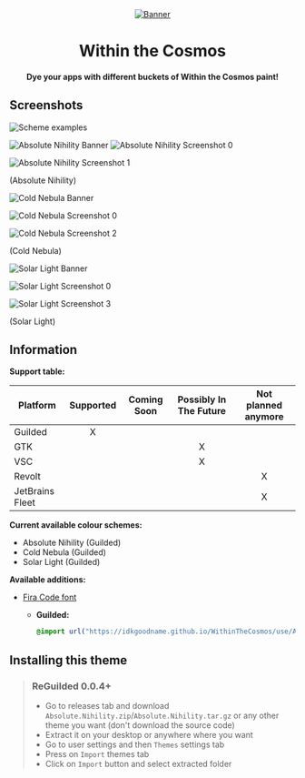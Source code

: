 <div align="center">
  <a href="https://guilded.gg/">
    <img alt="Banner" src="https://raw.githubusercontent.com/IdkGoodName/WithinTheCosmos/main/assets/banner.png">
  </a>
  <h1>Within the Cosmos</h1>
  <h4>Dye your apps with different buckets of Within the Cosmos paint!</h4>
</div>

## Screenshots

![Scheme examples](https://raw.githubusercontent.com/IdkGoodName/WithinTheCosmos/main/assets/banner.png)

![Absolute Nihility Banner](https://raw.githubusercontent.com/IdkGoodName/WithinTheCosmos/main/assets/Nihility.png)
![Absolute Nihility Screenshot 0](https://raw.githubusercontent.com/IdkGoodName/WithinTheCosmos/main/assets/Ss0-Nihility.png)

![Absolute Nihility Screenshot 1](https://raw.githubusercontent.com/IdkGoodName/WithinTheCosmos/main/assets/Ss1.png)

(Absolute Nihility)

![Cold Nebula Banner](https://raw.githubusercontent.com/IdkGoodName/WithinTheCosmos/main/assets/Nebula.png)

![Cold Nebula Screenshot 0](https://raw.githubusercontent.com/IdkGoodName/WithinTheCosmos/main/assets/Ss0-Nebula.png)

![Cold Nebula Screenshot 2](https://raw.githubusercontent.com/IdkGoodName/WithinTheCosmos/main/assets/Ss2.png)

(Cold Nebula)

![Solar Light Banner](https://raw.githubusercontent.com/IdkGoodName/WithinTheCosmos/main/assets/Solar.png)

![Solar Light Screenshot 0](https://raw.githubusercontent.com/IdkGoodName/WithinTheCosmos/main/assets/Ss0-Solar.png)

![Solar Light Screenshot 3](https://raw.githubusercontent.com/IdkGoodName/WithinTheCosmos/main/assets/Ss3.png)

(Solar Light)

## Information

**Support table:**

| Platform        | Supported | Coming Soon | Possibly In The Future | Not planned anymore |
|-----------------|:---------:|:-----------:|:----------------------:|:-------------------:|
| Guilded         |     X     |             |                        |                     |
| GTK             |           |             |           X            |                     |
| VSC             |           |             |           X            |                     |
| Revolt          |           |             |                        |          X          |
| JetBrains Fleet |           |             |                        |          X          |

**Current available colour schemes:**
- Absolute Nihility (Guilded)
- Cold Nebula (Guilded)
- Solar Light (Guilded)

**Available additions:**
- [Fira Code font](https://github.com/tonsky/FiraCode)
  - **Guilded:**

    ```css
    @import url("https://idkgoodname.github.io/WithinTheCosmos/use/Addons/guilded-firacode.css");
    ```

## Installing this theme

> ### ReGuilded 0.0.4+
> - Go to releases tab and download `Absolute.Nihility.zip`/`Absolute.Nihility.tar.gz` or any other theme you want (don't download the source code)
> - Extract it on your desktop or anywhere where you want
> - Go to user settings and then `Themes` settings tab
> - Press on `Import` themes tab
> - Click on `Import` button and select extracted folder